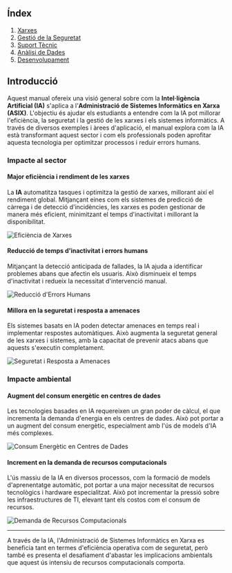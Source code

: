 ## Índex

1. [Xarxes](xarxes.md)
2. [Gestió de la Seguretat](#gestió-de-la-seguretat)
3. [Suport Tècnic](#suport-tècnic)
4. [Anàlisi de Dades](analisis.md)
5. [Desenvolupament](desenvolupament.md)

## Introducció

Aquest manual ofereix una visió general sobre com la **Intel·ligència Artificial (IA)** s'aplica a l'**Administració de Sistemes Informàtics en Xarxa (ASIX)**. L'objectiu és ajudar els estudiants a entendre com la IA pot millorar l'eficiència, la seguretat i la gestió de les xarxes i els sistemes informàtics. A través de diversos exemples i àrees d'aplicació, el manual explora com la IA està transformant aquest sector i com els professionals poden aprofitar aquesta tecnologia per optimitzar processos i reduir errors humans.

### Impacte al sector

#### **Major eficiència i rendiment de les xarxes**

La **IA** automatitza tasques i optimitza la gestió de xarxes, millorant així el rendiment global. Mitjançant eines com els sistemes de predicció de càrrega i de detecció d'incidències, les xarxes es poden gestionar de manera més eficient, minimitzant el temps d'inactivitat i millorant la disponibilitat.

![Eficiència de Xarxes](https://cdn.prod.website-files.com/608fe4335740ea3362292486/63f5e649e4a9409b936fb6c2_enrutamientoDatos.jpg)

#### **Reducció de temps d'inactivitat i errors humans**

Mitjançant la detecció anticipada de fallades, la IA ajuda a identificar problemes abans que afectin els usuaris. Això disminueix el temps d'inactivitat i redueix la necessitat d'intervenció manual.

![Reducció d'Errors Humans](https://industrialmindset.com/wp-content/uploads/2024/10/por-que-ocurren-los-errores-humanos-y-como-reducir-su-frecuencia.jpg)

#### **Millora en la seguretat i resposta a amenaces**

Els sistemes basats en IA poden detectar amenaces en temps real i implementar respostes automàtiques. Això augmenta la seguretat general de les xarxes i sistemes, amb la capacitat de prevenir atacs abans que aquests s'executin completament.

![Seguretat i Resposta a Amenaces](https://www.prosegur.es/dam/jcr:72deee6d-a8f9-4d96-8aee-84c61e667365/Qu%C3%A9%20valor%20aporta%20la%20seguridad%20a%20tu%20empresa.webp)

### Impacte ambiental

#### **Augment del consum energètic en centres de dades**

Les tecnologies basades en IA requereixen un gran poder de càlcul, el que incrementa la demanda d'energia en els centres de dades. Això pot portar a un augment del consum energètic, especialment amb l'ús de models d'IA més complexes.

![Consum Energètic en Centres de Dades](https://abdc.es/wp-content/uploads/2024/06/impacto-ambiental-acumulativo-e1717758757616.jpg)

#### **Increment en la demanda de recursos computacionals**

L'ús massiu de la IA en diversos processos, com la formació de models d'aprenentatge automàtic, pot portar a una major necessitat de recursos tecnològics i hardware especialitzat. Això pot incrementar la pressió sobre les infraestructures de TI, elevant tant els costos com el consum de recursos.

![Demanda de Recursos Computacionals](https://encrypted-tbn0.gstatic.com/images?q=tbn:ANd9GcSOtEfci3Rrd8qYN6eN9JvRMNJoGgEC1ofZKQ&s)

---

A través de la IA, l'Administració de Sistemes Informàtics en Xarxa es beneficia tant en termes d'eficiència operativa com de seguretat, però també es presenta el desafiament d'abastar les implicacions ambientals que aquest ús intensiu de recursos computacionals comporta.
